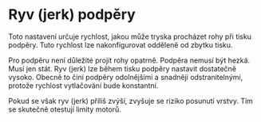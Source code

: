 Ryv (jerk) podpěry
====
Toto nastavení určuje rychlost, jakou může tryska procházet rohy při tisku podpěry. Tuto rychlost lze nakonfigurovat odděleně od zbytku tisku.

Pro podpěru není důležité projít rohy opatrně. Podpěra nemusí být hezká. Musí jen stát. Ryv (jerk) lze během tisku podpěry nastavit dostatečně vysoko. Obecně to činí podpěry odolnějšími a snadněji odstranitelnými, protože rychlost vytlačování bude konstantní.

Pokud se však ryv (jerk) příliš zvýší, zvyšuje se riziko posunutí vrstvy. Tím se skutečně otestují limity motorů.